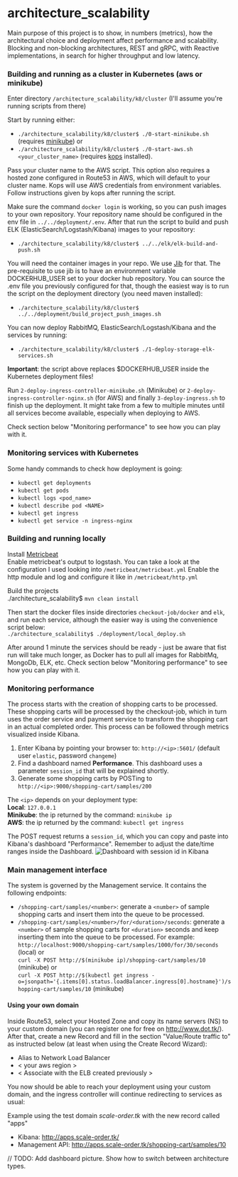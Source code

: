 # architecture_scalability

Main purpose of this project is to show, in numbers (metrics), how the architectural choice and deployment affect performance and scalability.
Blocking and non-blocking architectures, REST and gRPC, with Reactive implementations, in search for higher throughput and low latency.

### Building and running as a cluster in Kubernetes (aws or minikube)
Enter directory `/architecture_scalability/k8/cluster` (I'll assume you're running scripts from there) <br>

Start by running either: <br>
* `./architecture_scalability/k8/cluster$ ./0-start-minikube.sh` (requires [minikube](https://minikube.sigs.k8s.io/docs/start/)) or <br>
* `./architecture_scalability/k8/cluster$ ./0-start-aws.sh <your_cluster_name>` (requires [kops](https://kops.sigs.k8s.io/getting_started/install/) installed).

Pass your cluster name to the AWS script. This option also requires a hosted zone configured in Route53 in AWS, which will default to your cluster name.
Kops will use AWS credentials from environment variables. Follow instructions given by kops after running the script.

Make sure the command `docker login` is working, so you can push images to your own repository.
Your repository name should be configured in the env file in `../../deployment/.env`. 
After that run the script to build and push ELK (ElasticSearch/Logstash/Kibana) images to your repository:

* `./architecture_scalability/k8/cluster$ ../../elk/elk-build-and-push.sh`

You will need the container images in your repo. We use [Jib](https://github.com/GoogleContainerTools/jib) for that. 
The pre-requisite to use jib is to have an environment variable DOCKERHUB_USER set to your docker hub repository.
You can source the .env file you previously configured for that, though the easiest way is to run the script on the deployment directory (you need maven installed):

* `./architecture_scalability/k8/cluster$ ../../deployment/build_project_push_images.sh`

You can now deploy RabbitMQ, ElasticSearch/Logstash/Kibana and the services by running: <br>
* `./architecture_scalability/k8/cluster$ ./1-deploy-storage-elk-services.sh` <br>

**Important**: the script above replaces $DOCKERHUB_USER inside the Kubernetes deployment files!

Run `2-deploy-ingress-controller-minikube.sh` (Minikube) or `2-deploy-ingress-controller-nginx.sh` (for AWS) and finally `3-deploy-ingress.sh` to finish up the deployment.
It might take from a few to multiple minutes until all services become available, especially when deploying to AWS. <br>

Check section below "Monitoring performance" to see how you can play with it.

### Monitoring services with Kubernetes
Some handy commands to check how deployment is going: <br>
 * `kubectl get deployments`
* `kubectl get pods`
* `kubectl logs <pod_name>`
* `kubectl describe pod <NAME>`
* `kubectl get ingress`
* `kubectl get service -n ingress-nginx`

### Building and running locally

Install [Metricbeat](https://www.elastic.co/guide/en/beats/metricbeat/6.8/metricbeat-installation.html) <br>
Enable metricbeat's output to logstash. You can take a look at the configuration I used looking into `/metricbeat/metricbeat.yml`
Enable the http module and log and configure it like in `/metricbeat/http.yml`

Build the projects <br>
./architecture_scalability$ `mvn clean install`

Then start the docker files inside directories `checkout-job/docker` and `elk`, and run each service, although the easier way is using the convenience script below: <br>
`./architecture_scalability$ ./deployment/local_deploy.sh`

After around 1 minute the services should be ready - just be aware that fist run will take much longer, as Docker has to pull all images for RabbitMq, MongoDb, ELK, etc. 
Check section below "Monitoring performance" to see how you can play with it.

### Monitoring performance
The process starts with the creation of shopping carts to be processed. These shopping carts will be processed by the 
checkout-job, which in turn uses the order service and payment service to transform the shopping cart in an actual completed order.
This process can be followed through metrics visualized inside Kibana.

1. Enter Kibana by pointing your browser to: `http://<ip>:5601/` (default user `elastic`, password `changeme`)
2. Find a dashboard named **Performance**. This dashboard uses a parameter `session_id` that will be explained shortly.
3. Generate some shopping carts by POSTing to `http://<ip>:9000/shopping-cart/samples/200`

The `<ip>` depends on your deployment type: <br>
**Local**: `127.0.0.1` <br>
**Minikube**: the ip returned by the command: `minikube ip` <br>
**AWS**: the ip returned by the command: `kubectl get ingress`

The POST request returns a `session_id`, which you can copy and paste into Kibana's dashboard "Performance".
Remember to adjust the date/time ranges inside the Dashboard.
![Dashboard with session id in Kibana](https://github.com/daniloteodoro/architecture_scalability/blob/main/docs/kibana_dashboard_sessionid.png?raw=true)

### Main management interface
The system is governed by the Management service. It contains the following endpoints:
* `/shopping-cart/samples/<number>`: generate a `<number>` of sample shopping carts and insert them into the queue to be processed.
* `/shopping-cart/samples/<number>/for/<duration>/seconds`: generate a `<number>` of sample shopping carts for `<duration>` seconds and keep inserting them into the queue to be processed.
For example: <br>
    `http://localhost:9000/shopping-cart/samples/1000/for/30/seconds` (local) or <br>
    `curl -X POST http://$(minikube ip)/shopping-cart/samples/10` (minikube) or <br>
    `curl -X POST http://$(kubectl get ingress -o=jsonpath='{.items[0].status.loadBalancer.ingress[0].hostname}')/shopping-cart/samples/10` (minikube)

#### Using your own domain
Inside Route53, select your Hosted Zone and copy its name servers (NS) to your custom domain (you can register one for free on http://www.dot.tk/). 
After that, create a new Record and fill in the section "Value/Route traffic to" as instructed below (at least when using the Create Record Wizard):
* Alias to Network Load Balancer
* < your aws region >
* < Associate with the ELB created previously >

You now should be able to reach your deployment using your custom domain, and the ingress controller will continue redirecting to services as usual:

Example using the test domain _scale-order.tk_ with the new record called "apps" <br>
* Kibana: http://apps.scale-order.tk/
* Management API: http://apps.scale-order.tk/shopping-cart/samples/10

// TODO: Add dashboard picture. Show how to switch between architecture types.